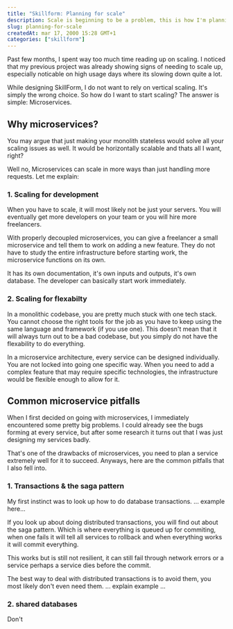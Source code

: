 ```yaml
---
title: "Skillform: Planning for scale"
description: Scale is beginning to be a problem, this is how I'm planning on avoiding problems for SkillForm
slug: planning-for-scale
createdAt: mar 17, 2000 15:28 GMT+1
categories: ["skillform"]
---
```


Past few months, I spent way too much time reading up on scaling. I noticed that
my previous project was already showing signs of needing to scale up, especially noticable on high usage days where its slowing down quite a lot.

While designing SkillForm, I do not want to rely on vertical scaling. It's simply the wrong choice. So how do I want to start scaling? The answer is simple: Microservices.

## Why microservices?

You may argue that just making your monolith stateless would solve all your scaling issues as well.
It would be horizontally scalable and thats all I want, right?

Well no, Microservices can scale in more ways than just handling more requests. Let me explain:

### 1. Scaling for development

When you have to scale, it will most likely not be just your servers. You will eventually get more developers on your team
or you will hire more freelancers.

With properly decoupled microservices, you can give a freelancer a small microservice and tell them to work on adding a new feature.
They do not have to study the entire infrastructure before starting work, the microservice functions on its own.

It has its own documentation, it's own inputs and outputs, it's own database. The developer can basically start work immediately.

### 2. Scaling for flexabilty

In a monolithic codebase, you are pretty much stuck with one tech stack. You cannot choose the right tools for the job as you have to keep using
the same language and framework (if you use one). This doesn't mean that it will always turn out to be a bad codebase, but you simply do not have the flexability to do everything.

In a microservice architecture, every service can be designed individually. You are not locked into going one specific way.
When you need to add a complex feature that may require specific technologies, the infrastructure would be flexible enough to allow for it.

## Common microservice pitfalls

When I first decided on going with microservices, I immediately encountered some pretty
big problems. I could already see the bugs forming at every service, but after some research it turns
out that I was just designing my services badly.

That's one of the drawbacks of microservices, you need to plan a service extremely well for it to succeed.
Anyways, here are the common pitfalls that I also fell into.

### 1. Transactions & the saga pattern

My first instinct was to look up how to do database transactions.
... example here...

If you look up about doing distributed transactions, you will find out about the saga pattern.
Which is where everything is queued up for commiting, when one fails it will tell all services to rollback and when everything works it will commit everything.

This works but is still not resilient, it can still fail through network errors or a service perhaps a service dies before the commit.

The best way to deal with distributed transactions is to avoid them, you most likely don't even need them.
... explain example ...

### 2. shared databases

Don't
